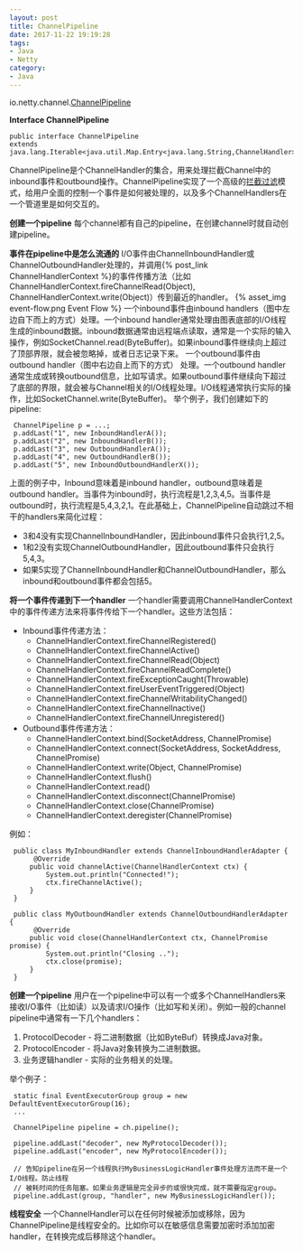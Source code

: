 ```yaml
---
layout: post
title: ChannelPipeline
date: 2017-11-22 19:19:28
tags:
- Java
- Netty
category:
- Java
---
```

io.netty.channel.[ChannelPipeline](http://netty.io/4.0/api/io/netty/channel/ChannelPipeline.html)

**Interface ChannelPipeline**

```
public interface ChannelPipeline 
extends java.lang.Iterable<java.util.Map.Entry<java.lang.String,ChannelHandler>>
```
ChannelPipeline是个ChannelHandler的集合，用来处理拦截Channel中的inbound事件和outbound操作。ChannelPipeline实现了一个高级的[拦截过滤](http://www.oracle.com/technetwork/java/interceptingfilter-142169.html  )模式，给用户全面的控制一个事件是如何被处理的，以及多个ChannelHandlers在一个管道里是如何交互的。

**创建一个pipeline**
每个channel都有自己的pipeline，在创建channel时就自动创建pipeline。

**事件在pipeline中是怎么流通的**
I/O事件由ChannelInboundHandler或ChannelOutboundHandler处理的，并调用{% post_link ChannelHandlerContext %}的事件传播方法（比如ChannelHandlerContext.fireChannelRead(Object), ChannelHandlerContext.write(Object)）传到最近的handler。
{% asset_img event-flow.png Event Flow %}
一个inbound事件由inbound handlers（图中左边自下而上的方式）处理。一个inbound handler通常处理由图表底部的I/O线程生成的inbound数据。inbound数据通常由远程端点读取，通常是一个实际的输入操作，例如SocketChannel.read(ByteBuffer)。如果inbound事件继续向上超过了顶部界限，就会被忽略掉，或者日志记录下来。
一个outbound事件由outbound handler（图中右边自上而下的方式） 处理。一个outbound handler通常生成或转换outbound信息，比如写请求。如果outbound事件继续向下超过了底部的界限，就会被与Channel相关的I/O线程处理。I/O线程通常执行实际的操作，比如SocketChannel.write(ByteBuffer)。
举个例子，我们创建如下的pipeline:
```
 ChannelPipeline p = ...;
 p.addLast("1", new InboundHandlerA());
 p.addLast("2", new InboundHandlerB());
 p.addLast("3", new OutboundHandlerA());
 p.addLast("4", new OutboundHandlerB());
 p.addLast("5", new InboundOutboundHandlerX());
```
上面的例子中，Inbound意味着是inbound handler，outbound意味着是outbound handler。当事件为inbound时，执行流程是1,2,3,4,5。当事件是outbound时，执行流程是5,4,3,2,1。在此基础上，ChannelPipeline自动跳过不相干的handlers来简化过程：
- 3和4没有实现ChannelInboundHandler，因此inbound事件只会执行1,2,5。
- 1和2没有实现ChannelOutboundHandler，因此outbound事件只会执行5,4,3。
- 如果5实现了ChannelInboundHandler和ChannelOutboundHandler，那么inbound和outbound事件都会包括5。

**将一个事件传递到下一个handler**
一个handler需要调用ChannelHandlerContext中的事件传递方法来将事件传给下一个handler。这些方法包括：
- Inbound事件传递方法：
    - ChannelHandlerContext.fireChannelRegistered()
    - ChannelHandlerContext.fireChannelActive()
    - ChannelHandlerContext.fireChannelRead(Object)
    - ChannelHandlerContext.fireChannelReadComplete()
    - ChannelHandlerContext.fireExceptionCaught(Throwable)
    - ChannelHandlerContext.fireUserEventTriggered(Object)
    - ChannelHandlerContext.fireChannelWritabilityChanged()
    - ChannelHandlerContext.fireChannelInactive()
    - ChannelHandlerContext.fireChannelUnregistered()
- Outbound事件传递方法：
    - ChannelHandlerContext.bind(SocketAddress, ChannelPromise)
    - ChannelHandlerContext.connect(SocketAddress, SocketAddress, ChannelPromise)
    - ChannelHandlerContext.write(Object, ChannelPromise)
    - ChannelHandlerContext.flush()
    - ChannelHandlerContext.read()
    - ChannelHandlerContext.disconnect(ChannelPromise)
    - ChannelHandlerContext.close(ChannelPromise)
    - ChannelHandlerContext.deregister(ChannelPromise)

例如：
```
 public class MyInboundHandler extends ChannelInboundHandlerAdapter {
      @Override
     public void channelActive(ChannelHandlerContext ctx) {
         System.out.println("Connected!");
         ctx.fireChannelActive();
     }
 }

 public class MyOutboundHandler extends ChannelOutboundHandlerAdapter {
      @Override
     public void close(ChannelHandlerContext ctx, ChannelPromise promise) {
         System.out.println("Closing ..");
         ctx.close(promise);
     }
 }
```

 **创建一个pipeline**
用户在一个pipeline中可以有一个或多个ChannelHandlers来接收I/O事件（比如读）以及请求I/O操作（比如写和关闭）。例如一般的channel pipeline中通常有一下几个handlers：
 1. ProtocolDecoder - 将二进制数据（比如ByteBuf）转换成Java对象。
 2. ProtocolEncoder - 将Java对象转换为二进制数据。
 3. 业务逻辑handler - 实际的业务相关的处理。

举个例子：
```
 static final EventExecutorGroup group = new DefaultEventExecutorGroup(16);
 ...

 ChannelPipeline pipeline = ch.pipeline();

 pipeline.addLast("decoder", new MyProtocolDecoder());
 pipeline.addLast("encoder", new MyProtocolEncoder());

 // 告知pipeline在另一个线程执行MyBusinessLogicHandler事件处理方法而不是一个I/O线程。防止线程
 // 被耗时间的任务阻塞。如果业务逻辑是完全异步的或很快完成，就不需要指定group。
 pipeline.addLast(group, "handler", new MyBusinessLogicHandler());
```

**线程安全**
一个ChannelHandler可以在任何时候被添加或移除，因为ChannelPipeline是线程安全的。比如你可以在敏感信息需要加密时添加加密handler，在转换完成后移除这个handler。